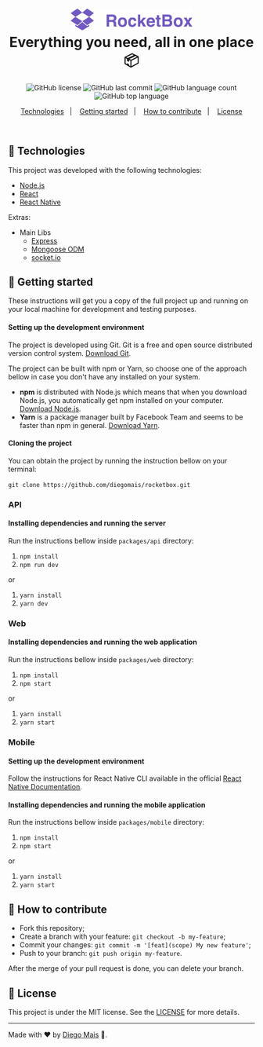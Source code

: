 <h1 align="center">
    <img alt="RocketBox" src="/logo.svg" width="250px" /><br>
    <b>Everything you need, all in one place</b> 📦
</h1>

<p align="center">
  <img alt="GitHub license" src="https://img.shields.io/github/license/diegomais/rocketbox?style=for-the-badge">
  <img alt="GitHub last commit" src="https://img.shields.io/github/last-commit/diegomais/rocketbox?style=for-the-badge">
  <img alt="GitHub language count" src="https://img.shields.io/github/languages/count/diegomais/rocketbox?style=for-the-badge">
  <img alt="GitHub top language" src="https://img.shields.io/github/languages/top/diegomais/rocketbox?style=for-the-badge">
</p>

<p align="center">
  <a href="#rocket-technologies">Technologies</a>&nbsp;&nbsp;&nbsp;|&nbsp;&nbsp;&nbsp;
  <a href="#seat-getting-started">Getting started</a>&nbsp;&nbsp;&nbsp;|&nbsp;&nbsp;&nbsp;
  <a href="#-how-to-contribute">How to contribute</a>&nbsp;&nbsp;&nbsp;|&nbsp;&nbsp;&nbsp;
  <a href="#memo-license">License</a>
</p>

<br>

## :rocket: Technologies

This project was developed with the following technologies:

- [Node.js](https://nodejs.org)
- [React](https://reactjs.org)
- [React Native](https://facebook.github.io/react-native/)

Extras:

- Main Libs
  - [Express](https://expressjs.com)
  - [Mongoose ODM](https://mongoosejs.com)
  - [socket.io](https://socket.io)

## :seat: Getting started

These instructions will get you a copy of the full project up and running on your local machine for development and testing purposes.

#### Setting up the development environment

The project is developed using Git. Git is a free and open source distributed version control system. [Download Git](https://git-scm.com/downloads).

The project can be built with npm or Yarn, so choose one of the approach bellow in case you don't have any installed on your system.

- **npm** is distributed with Node.js which means that when you download Node.js, you automatically get npm installed on your computer. [Download Node.js](https://nodejs.org/en/download/).
- **Yarn** is a package manager built by Facebook Team and seems to be faster than npm in general. [Download Yarn](https://yarnpkg.com/en/docs/install).

#### Cloning the project

You can obtain the project by running the instruction bellow on your terminal:

`git clone https://github.com/diegomais/rocketbox.git`

### API

#### Installing dependencies and running the server

Run the instructions bellow inside `packages/api` directory:

1. `npm install`
2. `npm run dev`

or

1. `yarn install`
2. `yarn dev`

### Web

#### Installing dependencies and running the web application

Run the instructions bellow inside `packages/web` directory:

1. `npm install`
2. `npm start`

or

1. `yarn install`
2. `yarn start`

### Mobile

#### Setting up the development environment

Follow the instructions for React Native CLI available in the official [React Native Documentation](https://reactnative.dev/docs/environment-setup).

#### Installing dependencies and running the mobile application

Run the instructions bellow inside `packages/mobile` directory:

1. `npm install`
2. `npm start`

or

1. `yarn install`
2. `yarn start`

## 🤔 How to contribute

- Fork this repository;
- Create a branch with your feature: `git checkout -b my-feature`;
- Commit your changes: `git commit -m '[feat](scope) My new feature'`;
- Push to your branch: `git push origin my-feature`.

After the merge of your pull request is done, you can delete your branch.

## :memo: License

This project is under the MIT license. See the [LICENSE](LICENSE) for more details.

---

Made with :heart: by [Diego Mais](https://diegomais.github.io/) :wave:.
